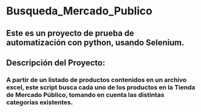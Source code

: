 # Busqueda_Mercado_Publico
## Este es un proyecto de prueba de automatización con python, usando Selenium.
## Descripción del Proyecto:
### A partir de un listado de productos contenidos en un archivo excel, este script busca cada uno de los productos en la Tienda de Mercado Público, tomando en cuenta las distintas categorías existentes.
